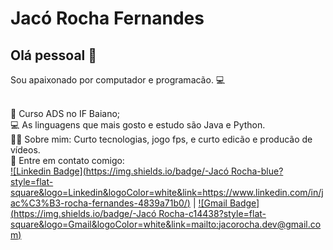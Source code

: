# Jacó Rocha Fernandes

## Olá pessoal 👋
Sou apaixonado por computador e programacão. :computer:


 <br/> 📒 Curso ADS no IF Baiano;
 <br/> :computer: As linguagens que mais gosto e estudo são Java e Python. 
 <br/> 👱‍♂️ Sobre mim: Curto tecnologias, jogo fps, e curto edicão e producão de vídeos.
 <br/> :email: Entre em contato comigo: 
 <br/>
 [![Linkedin Badge](https://img.shields.io/badge/-Jacó Rocha-blue?style=flat-square&logo=Linkedin&logoColor=white&link=https://www.linkedin.com/in/jac%C3%B3-rocha-fernandes-4839a71b0/)](https://www.linkedin.com/in/jac%C3%B3-rocha-fernandes-4839a71b0/) 
| 
[![Gmail Badge](https://img.shields.io/badge/-Jacó Rocha-c14438?style=flat-square&logo=Gmail&logoColor=white&link=mailto:jacorocha.dev@gmail.com)](mailto:jacorocha.dev.com)

